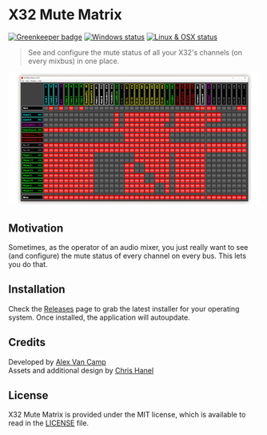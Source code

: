 # X32 Mute Matrix

[![Greenkeeper badge](https://badges.greenkeeper.io/lange/x32-mute-matrix.svg)](https://greenkeeper.io/)
[![Windows status](https://ci.appveyor.com/api/projects/status/rgtswyiipcqe4t4p?svg=true)](https://ci.appveyor.com/project/Lange/x32-mute-matrix)
[![Linux & OSX status](https://travis-ci.org/Lange/x32-mute-matrix.svg?branch=master)](https://travis-ci.org/Lange/x32-mute-matrix)

> See and configure the mute status of all your X32's channels (on every mixbus) in one place.

![screenshot](screenshot.png)

## Motivation
Sometimes, as the operator of an audio mixer, you just really want to see (and configure) the mute status of every channel on every bus. This lets you do that.

## Installation
Check the [Releases](https://github.com/lange/x32-mute-matrix/releases) page to grab the latest installer for your operating system.
Once installed, the application will autoupdate.

## Credits
Developed by [Alex Van Camp](https://twitter.com/vancamp)  
Assets and additional design by [Chris Hanel](https://twitter.com/chrishanel)

## License
X32 Mute Matrix is provided under the MIT license, which is available to read in the 
[LICENSE](https://github.com/lange/x32-mute-matrix/blob/master/LICENSE) file.
